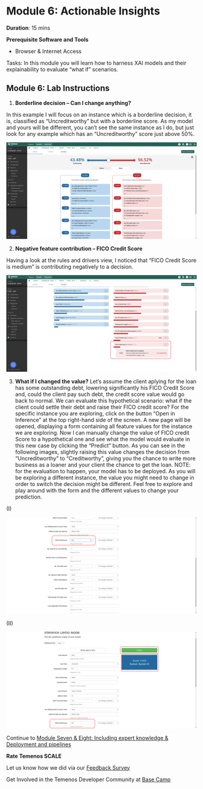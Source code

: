 # Module 6: Actionable Insights

**Duration**: 15 mins

**Prerequisite Software and Tools**

- Browser & Internet Access
	
Tasks:	In this module you will learn how to harness XAI models and their explainability to evaluate “what if” scenarios.

## Module 6: Lab Instructions

1. **Borderline decision – Can I change anything?**

In this example I will focus on an instance which is a borderline decision, it is, classified as “Uncreditworthy” but with a borderline score. As my model and yours will be different, you can’t see the same instance as I do, but just look for any example which has an “Uncreditworthy” score just above 50%.

![image](images/image064.png)

2.	**Negative feature contribution – FICO Credit Score**

Having a look at the rules and drivers view, I noticed that “FICO Credit Score is medium” is contributing negatively to a decision.  

![image](images/image066.png)

3. **What if I changed the value?**
Let’s assume the client aplying for the loan has some outstanding debt, lowering significantly his FICO Credit Score and, could the client pay such debt, the credit score value would go back to normal. 
We can evaluate this hypothetical scenario: what if the client could settle their debt and raise their FICO credit score? For the specific instance you are exploring, click on the button “Open in Inference” at the top right-hand side of the screen. A new page will be opened, displaying a form containing all feature values for the instance we are exploring. Now I can manually change the value of FICO credit Score to a hypothetical one and see what the model would evaluate in this new case by clicking the “Predict” button. 
As you can see in the following images, slightly raising this value changes the decision from “Uncreditworthy” to “Creditworthy”, giving you the chance to write more business as a loaner and your client the chance to get the loan. 
NOTE: for the evaluation to happen, your model has to be deployed. 
As you will be exploring a different instance, the value you might need to change in order to switch the decision might be different. Feel free to explore and play around with the form and the different values to change your prediction. 

(I) 

![image](images/image068.png)

(II)

![image](images/image070.png)

Continue to [Module Seven & Eight: Including expert knowledge & Deployment and pipelines](https://github.com/temenos/SCALE2020/blob/main/Training%20and%20Deploying%20Models%20with%20Temenos%20AI%20Platform/Module7-8-IncludingExpertKnowledgeAndDeployment.md)
 
**Rate Temenos SCALE**

Let us know how we did via our [Feedback Survey](https://forms.office.com/Pages/ResponsePage.aspx?id=D1TS1Qr2rUWGqeLnku5maQm4GcDXBTFLrQ1exd1wB_1UOTY4SFZISzRLQjU4QVVRSjlUSzExRk1CNi4u)

Get Involved in the Temenos Developer Community at [Base Camp](https://basecamp.temenos.com/s/base-camp-welcome)